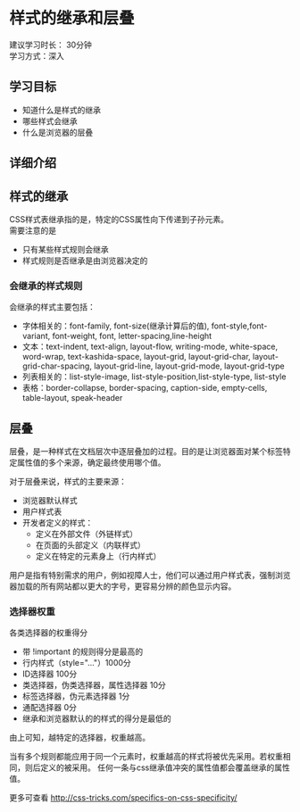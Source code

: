 # 样式的继承和层叠
建议学习时长： 30分钟  
学习方式：深入  

## 学习目标
* 知道什么是样式的继承
* 哪些样式会继承
* 什么是浏览器的层叠

## 详细介绍
## 样式的继承
CSS样式表继承指的是，特定的CSS属性向下传递到子孙元素。    
需要注意的是
* 只有某些样式规则会继承
* 样式规则是否继承是由浏览器决定的

### 会继承的样式规则
会继承的样式主要包括：
* 字体相关的：font-family, font-size(继承计算后的值), font-style,font-variant, font-weight, font, letter-spacing,line-height
* 文本：text-indent, text-align, layout-flow, writing-mode, white-space, word-wrap, text-kashida-space, layout-grid, layout-grid-char, layout-grid-char-spacing, layout-grid-line, layout-grid-mode, layout-grid-type
* 列表相关的：list-style-image, list-style-position,list-style-type, list-style
* 表格：border-collapse, border-spacing, caption-side, empty-cells, table-layout, speak-header

## 层叠
层叠，是一种样式在文档层次中逐层叠加的过程。目的是让浏览器面对某个标签特定属性值的多个来源，确定最终使用哪个值。

对于层叠来说，样式的主要来源：
* 浏览器默认样式
* 用户样式表
* 开发者定义的样式：
  * 定义在外部文件（外链样式）
  * 在页面的头部定义（内联样式）
  * 定义在特定的元素身上（行内样式）

用户是指有特别需求的用户，例如视障人士，他们可以通过用户样式表，强制浏览器加载的所有网站都以更大的字号，更容易分辨的颜色显示内容。


### 选择器权重
各类选择器的权重得分
* 带 !important 的规则得分是最高的
* 行内样式（style="..."）1000分
* ID选择器 100分
* 类选择器，伪类选择器，属性选择器 10分
* 标签选择器，伪元素选择器 1分
* 通配选择器 0分
* 继承和浏览器默认的的样式的得分是最低的

由上可知，越特定的选择器，权重越高。

当有多个规则都能应用于同一个元素时，权重越高的样式将被优先采用。若权重相同，则后定义的被采用。
任何一条与css继承值冲突的属性值都会覆盖继承的属性值。

更多可查看 http://css-tricks.com/specifics-on-css-specificity/


